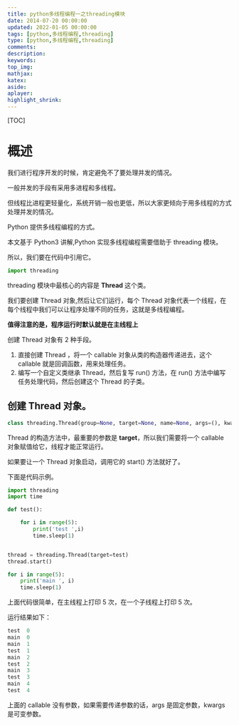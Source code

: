 ```yaml
---
title: python多线程编程一之threading模块
date: 2014-07-20 00:00:00
updated: 2022-01-05 00:00:00
tags: [python,多线程编程,threading]
type: [python,多线程编程,threading]
comments: 
description: 
keywords: 
top_img:
mathjax:
katex:
aside:
aplayer:
highlight_shrink:
---
```


[TOC]

# 概述

我们进行程序开发的时候，肯定避免不了要处理并发的情况。

一般并发的手段有采用多进程和多线程。

但线程比进程更轻量化，系统开销一般也更低，所以大家更倾向于用多线程的方式处理并发的情况。

Python 提供多线程编程的方式。

本文基于 Python3 讲解,Python 实现多线程编程需要借助于 threading 模块。

所以，我们要在代码中引用它。

```python
import threading
```

threading 模块中最核心的内容是 **Thread** 这个类。

我们要创建 Thread 对象,然后让它们运行，每个 Thread 对象代表一个线程，在每个线程中我们可以让程序处理不同的任务，这就是多线程编程。

**值得注意的是，程序运行时默认就是在主线程上**

创建 Thread 对象有 2 种手段。

1. 直接创建 Thread ，将一个 callable 对象从类的构造器传递进去，这个 callable 就是回调函数，用来处理任务。
2. 编写一个自定义类继承 Thread，然后复写 run() 方法，在 run() 方法中编写任务处理代码，然后创建这个 Thread 的子类。



## 创建 Thread 对象。

```python
class threading.Thread(group=None, target=None, name=None, args=(), kwargs={}, *, daemon=None)
```

Thread 的构造方法中，最重要的参数是 **target**，所以我们需要将一个 callable 对象赋值给它，线程才能正常运行。

如果要让一个 Thread 对象启动，调用它的 start() 方法就好了。

下面是代码示例。

```python
import threading
import time

def test():

    for i in range(5):
        print('test ',i)
        time.sleep(1)


thread = threading.Thread(target=test)
thread.start()

for i in range(5):
    print('main ', i)
    time.sleep(1)
```

上面代码很简单，在主线程上打印 5 次，在一个子线程上打印 5 次。

运行结果如下：

```python
test  0
main  0
main  1
test  1
main  2
test  2
main  3
test  3
main  4
test  4
```

上面的 callable 没有参数，如果需要传递参数的话，args 是固定参数，kwargs 是可变参数。



























